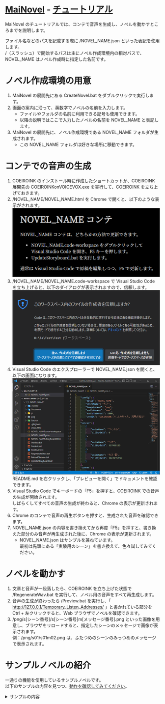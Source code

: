 ﻿# [MaiNovel](../README.md) - [チュートリアル](Tutorial.md)

MaiNovel のチュートリアルでは、コンテで音声を生成し、ノベルを動かすところまでを説明します。

ファイル名などのパスを記載する際に /NOVEL_NAME.json といった表記を使用します。<br>
/（スラッシュ）で開始するパスは主にノベル作成環境内の相対パスで、NOVEL_NAME はノベル作成時に指定した名前です。

# ノベル作成環境の用意

1. MaiNovel の展開先にある CreateNovel.bat をダブルクリックで実行します。
1. 画面の案内に沿って、英数字でノベルの名前を入力します。
	* ファイルやフォルダの名前に利用できる記号も使用できます。
	* 以降の説明ではここで入力したノベルの名前を NOVEL_NAME と表記します。
1. MaiNovel の展開先に、ノベル作成環境である NOVEL_NAME フォルダが生成されます。
	* この NOVEL_NAME フォルダは好きな場所に移動できます。

# コンテでの音声の生成

1. COEIROINK のインストール時に作成したショートカットか、COEIROINK 展開先の COEIROINKonVOICEVOX.exe を実行して、COEIROINK を立ち上げておきます。
1. /NOVEL_NAME/NOVEL_NAME.html を Chrome で開くと、以下のような表示がされます。<br>
![DefaultStoryboard](image/Tutorial/DefaultStoryboard.png)
1. /NOVEL_NAME/NOVEL_NAME.code-workspace で Visual Studio Code を立ち上げると、以下のダイアログが表示されますので、信頼します。<br>
![VsCodeWorkspaceTrust](image/Tutorial/VsCodeWorkspaceTrust.png)
1. Visual Studio Code のエクスプローラーで NOVEL_NAME.json を開くと、以下の画面になります。<br>
![DefaultVsCode](image/Tutorial/DefaultVsCode.png)<br>
README.md を右クリックし、「プレビューを開く」でドキュメントを確認できます。
1. Visual Studio Code でキーボードの「F5」を押すと、COEIROINK での音声の生成が開始されます。<br>
しばらくしてすべての音声の生成が終わると、Chrome の表示が更新されます。
1. Chrome のコンテで音声の再生ボタンを押すと、生成された音声を確認できます。
1. NOVEL_NAME.json の内容を書き換えてから再度「F5」を押すと、書き換えた部分のみ音声が再生成された後に、Chrome の表示が更新されます。
	* NOVEL_NAME.json はサンプルを兼ねています。<br>
	最初は先頭にある「実験用のシーン」を書き換えて、色々試してみてください。

# ノベルを動かす

1. 文章と音声が一段落したら、COEIROINK を立ち上げた状態で /RegenerateWav.bat を実行して、ノベル用の音声をすべて再生成します。
1. 音声の生成が終わったら /Preview.bat を実行し、「 http://127.0.0.1/Temporary_Listen_Addresses/ 」と書かれている部分を Ctrl + 左クリックすると、Web ブラウザでノベルを確認できます。
1. /png/s[シーン番号]/s[シーン番号]m[メッセージ番号].png といった画像を用意し、ブラウザをリロードすると、指定したシーンのメッセージで画像が表示されます。<br>
例：/png/s01/s01m02.png は、ふたつめのシーンのみっつめのメッセージで表示されます。

# サンプルノベルの紹介

一通りの機能を使用しているサンプルノベルです。<br>
以下のサンプルの内容を見つつ、[動作を確認してみてください](https://yyy.wpx.jp/m/template/)。

<details>
<summary>サンプルの内容</summary>

```json
{
    "config": {
        "title": "テンプレート",
        "voiceName": "ろさちゃん",
        "credit": "COEIROINK: 汎用式概念"
    },
    "voices": [
        { "voiceName": "ろさちゃん", "ciiStyleId": 327965129 },
        { "voiceName": "ろさちゃん 囁", "ciiStyleId": 1624935238 }
    ],
    "scenes": [
        {
            "sceneName": "実験用のシーン",
            "messages": [
                "実験用のシーンを最初に用意しました。このシーンを編集して、いろいろ試してください。",
                "テキストだけのメッセージを追加します。",
                {
                    "text": "オプション指定のあるメッセージを追加します。",
                    "voiceName": "ろさちゃん 囁"
                }
            ]
        },
        {
            "sceneName": "はじまりのシーン",
            "messages": [
                "ここにテキストを記載すると読み上げます。",
                "このシンプルなテキストのみの記法は、テキストをたくさん書くのに向いています。",
                {
                    "text": "特殊なオプションは、このように指定します。この例は、ボイスをささやき声にします。",
                    "voiceName": "ろさちゃん 囁"
                },
                {
                    "text": "COEIROINKが生成する音声の読み上げ速度を変えられます。",
                    "gvSpeed": 1.5
                },
                {
                    "text": "COEIROINKが生成する音声の音量を変えられます。",
                    "gvVolume": 0.3
                },
                {
                    "text": "次のメッセージまでの待ち時間をミリ秒で設定する例です。シーンの合間にひと呼吸をいれますね。",
                    "audioInterval": 3000
                }
            ]
        },
        {
            "sceneName": "なかのシーン",
            "voiceName": "ろさちゃん 囁",
            "messages": [
                "このシーンは、シーン全体をささやき声で読み上げる設定をしています。",
                {
                    "text": "このように表示する文章と、読み上げる文章を、違うものにできます。",
                    "gvText": "読み上げる文章と表示する文章を、このように違うものにできます。"
                },
                {
                    "text": "どこからでもシーン移動ができますので、png/s02/s02m00.png のようにシーンの最初には画像を用意してください。",
                    "gvText": "どこからでもシーン移動ができますので、シーンの最初には画像を用意してください。"
                },
                {
                    "text": "画像は png/s00/s00m00.png 形式でファイル名が一致したものを自動で表示しますが、別の指定方法もあります。\"imageName\": \"s01m00\" は画像のファイル名での指定の例です。",
                    "gvText": "画像はファイル名が一致したものを自動で表示しますが、別の指定方法もあります。これは画像のファイル名での指定の例です。",
                    "imageName": "s01m00"
                },
                {
                    "text": "同じシーンならメッセージ番号でも指定できます。この場合 m00 が s02m00 になります。",
                    "imageName": "m00"
                }
            ]
        },
        {
            "sceneName": "おわりのシーン",
            "messages": [
                {
                    "text": "相対パスでの画像の指定もできます。",
                    "imagePath": "png/s01/s01m00.png"
                },
                "ノベルファイル先頭のコンフィグで、オプションの初期値を設定できます。",
                {
                    "text": "コンフィグで和文タイトルの設定や、COEIROINK や MYCOEIROINK のクレジットの更新を忘れないようにしてください。",
                    "gvText": "コンフィグで和文タイトルの設定や、コエイロインク や マイコエイロインク のクレジットの更新を忘れないようにしてください。"
                },
                {
                    "text": "なにか困ったことがあったら、README.md を見てください。",
                    "gvText": "なにか困ったことがあったら、リードミーを見てください。"
                },
                {
                    "text": "Visual Studio Codeのエクスプローラーで README.md を右クリックして、「プレビューを開く (Ctrl + Shit + V)」と読みやすいです。",
                    "gvText": "ビジュアルスタジオコードのエクスプローラーでリードミーを右クリックして プレビューを開く と読みやすいです。"
                },
                "最後にオプションを盛ってみます。",
                {
                    "voiceName": "ろさちゃん 囁",
                    "text": "お も て な し。",
                    "gvText": "おぉ もぉ てぇ なぁ しぃ。",
                    "gvVolume": 1.5,
                    "gvSpeed": 1.5,
                    "imageName": "s00m00",
                    "audioInterval": 2000
                },
                {
                    "text": "おしまい。",
                    "insertHTML": "<a href='https:\/\/github.com\/Zuntan03\/MaiNovel' target='_blank'>MaiNovel<\/a> で作りました。"
                }
            ]
        }
    ]
}
```
</details>
